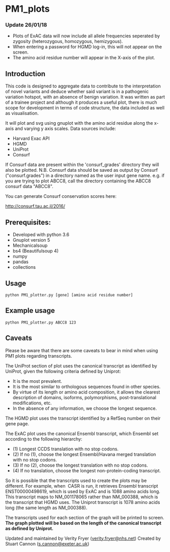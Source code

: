 # PM1_plots

### Update 26/01/18 ###
 - Plots of ExAC data will now include all allele frequencies seperated by zygosity (heterozygous, homozygous, hemizygous).
 - When entering a password for HGMD log-in, this will not appear on the screen.
 - The amino acid residue number will appear in the X-axis of the plot.

## Introduction ##
This code is designed to aggregate data to contribute to the interpretation of novel variants and deduce whether said variant is in a pathogenic variation hotspot, with an absence of benign variation.
It was written as part of a trainee project and although it produces a useful plot, there is much scope for development in terms of code structure,
the data included as well as visualisation.

It will plot and svg using gnuplot with the amino acid residue along the x-axis and varying y axis scales. Data sources include:
* Harvard Exac API 
* HGMD
* UniProt 
* Consurf

If Consurf data are present within the 'consurf_grades' directory they will also be plotted. 
N.B. Consurf data should be saved as output by Consurf ("consurf.grades") in a directory  named as the user input gene name.
e.g. if you are trying to plot ABCC8, call the directory containing the ABCC8 consurf data "ABCC8".

You can generate Consurf conservation scores here:

http://consurf.tau.ac.il/2016/

## Prerequisites: ##
* Developed with python 3.6
* Gnuplot version 5
* Mechanicalsoup
* bs4 (Beautifulsoup 4)
* numpy
* pandas
* collections

## Usage ##

    python PM1_plotter.py [gene] [amino acid residue number]

## Example usage ##

    python PM1_plotter.py ABCC8 123

## Caveats ##

Please be aware that there are some caveats to bear in mind when using PM1 plots regarding transcripts.

The UniProt section of plot uses the canonical transcript as identified by UniProt, given the following criteria defined by Uniprot:
 - It is the most prevalent.
 - It is the most similar to orthologous sequences found in other species.
 - By virtue of its length or amino acid composition, it allows the clearest description of domains, isoforms, polymorphisms, post-translational modifications, etc.
 - In the absence of any information, we choose the longest sequence.

The HGMD plot uses the transcript identified by a RefSeq number on their gene page.

The ExAC plot uses the canonical Ensembl transcript, which Ensembl set according to the following hierarchy: 
  - (1) Longest CCDS translation with no stop codons.
  - (2) If no (1), choose the longest Ensembl/Havana merged translation with no stop codons.
  - (3) If no (2), choose the longest translation with no stop codons.
  - (4) If no translation, choose the longest non-protein-coding transcript. 
  
So it is possible that the transcripts used to create the plots may be different. For example, when  CASR is run, it retrieves Ensembl transcript ENST00000498619, which is used by ExAC and is 1088 amino acids long. This transcript maps to NM_001178065 rather than NM_000388, which is the transcript that HGMD uses. The Uniprot transcript is 1078 amino acids long (the same length as NM_000388).

The transcripts used for each section of the graph will be printed to screen.
**The graph plotted will be based on the length of the canonical transcript as defined by Uniprot.**

Updated and maintained by Verity Fryer (verity.fryer@nhs.net)
Created by Stuart Cannon (s.cannon@exeter.ac.uk)
